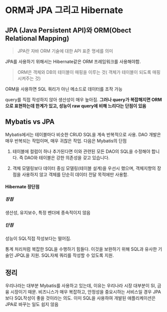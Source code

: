 # ORM과 JPA 그리고 Hibernate

## JPA (Java Persistent API)와 ORM(Obect Relational Mapping)

> JPA란 자바 ORM 기술에 대한 API 표준 명세를 의미

JPA를 사용하기 위해서는 Hibernate같은 ORM 프레임워크를 사용해야함.

> ORM은 객체와 DB의 테이블이 매핑을 이루는 것( 객체가 테이블이 되도록 매핑시켜주는 것)

ORM을 사용하면 SQL 쿼리가 아닌 메소드로 데이터를 조작 가능

query를 직접 작성하지 않아 생산성이 매우 높아짐. **그러나 query가 복잡해지면 ORM으로 표현하는데 한계가 있고, 성능이 raw query에 비해 느리다는 단점이 있음**

## Mybatis vs JPA

Mybatis에서는 테이블마다 비슷한 CRUD SQL을 계속 반복적으로 사용. DAO 개발은 매우 반복되는 작업이며, 매우 귀찮은 작업. 다음은 Mybatis의 단점

1. 테이블에 컬럼이 하나 추가된다면 이와 관련된 모든 DAO의 SQL을 수정해야 합니다. 즉 DAO와 테이블은 강한 의존성을 갖고 있습니다.

2. 객체 모델링보다 데이터 중심 모델링(테이블 설계)을 우선시 했으며, 객체지향의 장점을 사용하지 않고 객체를 단순히 데이터 전달 목적에만 사용함.

#### Hibernate 장단점

##### 장점

생산성, 유지보수, 특정 벤더에 종속적이지 않음

##### 단점

성능이 SQL직접 작성보다는 떨어짐.

통계 처리처럼 복잡한 SQL을 수행하기 힘들다. 이것을 보완하기 위해 SQL과 유사한 기술인 JPQL을 지원. SQL자체 쿼리를 작성할 수 있도록 지원.

## 정리

우리나라는 대부분 Mybatis를 사용하고 있는데, 이유는 우리나라 시장 대부분이 SI, 금융 시장이기 때문. 비즈니스가 매우 복잡하고, 안정성을 중요시하는 서비스일 경우 JPA보다 SQL작성이 좋을 것이라는 의도. 이미 SQL을 사용하여 개발된 애플리케이션은 JPA로 바꾸는 일도 쉽지 않음

